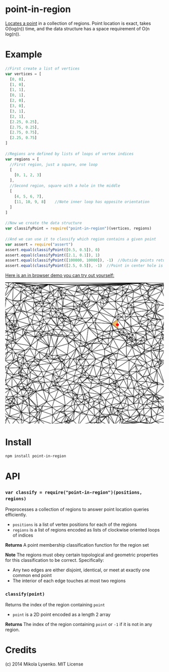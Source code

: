 point-in-region
===============
[Locates a point](http://en.wikipedia.org/wiki/Point_location) in a collection of regions.  Point location is exact, takes O(log(n)) time, and the data structure has a space requirement of O(n log(n)).

# Example

```javascript
//First create a list of vertices
var vertices = [
  [0, 0],
  [1, 0],
  [1, 1],
  [0, 1],
  [2, 0],
  [3, 0],
  [3, 1],
  [2, 1],
  [2.25, 0.25],
  [2.75, 0.25],
  [2.75, 0.75],
  [2.25, 0.75]
]

//Regions are defined by lists of loops of vertex indices
var regions = [
  //First region, just a square, one loop
  [ 
    [0, 1, 2, 3]
  ],
  //Second region, square with a hole in the middle
  [
    [4, 5, 6, 7],
    [11, 10, 9, 8]    //Note inner loop has opposite orientation
  ]
]

//Now we create the data structure
var classifyPoint = require("point-in-region")(vertices, regions)

//And we can use it to classify which region contains a given point
var assert = require("assert")
assert.equal(classifyPoint([0.5, 0.5]), 0)
assert.equal(classifyPoint([2.1, 0.1]), 1)
assert.equal(classifyPoint([100000, 10000]), -1)  //Outside points return -1
assert.equal(classifyPoint([2.5, 0.5]), -1)  //Point in center hole is outside region
```

[Here is an in browser demo you can try out yourself:](https://mikolalysenko.github.io/point-in-region)

<img src="screenshot.png">


# Install

```
npm install point-in-region
```

# API

### `var classify = require("point-in-region")(positions, regions)`
Preprocesses a collection of regions to answer point location queries efficiently.

* `positions` is a list of vertex positions for each of the regions
* `regions` is a list of regions encoded as lists of clockwise oriented loops of indices

**Returns** A point membership classification function for the region set

**Note** The regions must obey certain topological and geometric properties for this classification to be correct.  Specifically:

* Any two edges are either disjoint, identical, or meet at exactly one common end point
* The interior of each edge touches at most two regions

### `classify(point)`
Returns the index of the region containing `point`

* `point` is a 2D point encoded as a length 2 array

**Returns** The index of the region containing `point` or `-1` if it is not in any region.

# Credits
(c) 2014 Mikola Lysenko. MIT License